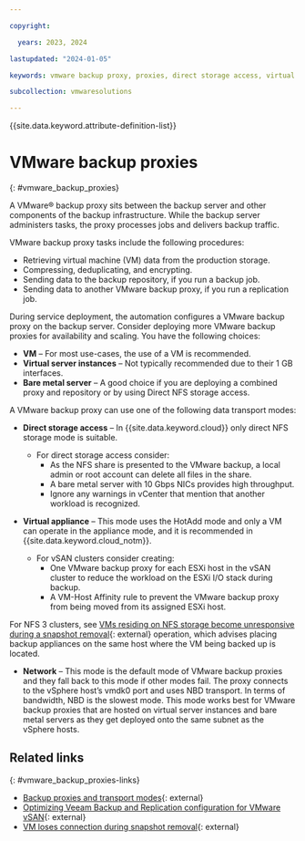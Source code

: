 ```yaml
---

copyright:

  years: 2023, 2024

lastupdated: "2024-01-05"

keywords: vmware backup proxy, proxies, direct storage access, virtual appliance, network, nfs cluster

subcollection: vmwaresolutions

---
```


{{site.data.keyword.attribute-definition-list}}

# VMware backup proxies
{: #vmware_backup_proxies}

A VMware® backup proxy sits between the backup server and other components of the backup infrastructure. While the backup server administers tasks, the proxy processes jobs and delivers backup traffic. 

VMware backup proxy tasks include the following procedures:

* Retrieving virtual machine (VM) data from the production storage.
* Compressing, deduplicating, and encrypting.
* Sending data to the backup repository, if you run a backup job.
* Sending data to another VMware backup proxy, if you run a replication job.

During service deployment, the automation configures a VMware backup proxy on the backup server. Consider deploying more VMware backup proxies for availability and scaling. You have the following choices:

* **VM** – For most use-cases, the use of a VM is recommended.
* **Virtual server instances** – Not typically recommended due to their 1 GB interfaces.
* **Bare metal server** – A good choice if you are deploying a combined proxy and repository or by using Direct NFS storage access.

A VMware backup proxy can use one of the following data transport modes:

* **Direct storage access** – In {{site.data.keyword.cloud}} only direct NFS storage mode is suitable. 
    * For direct storage access consider:
      * As the NFS share is presented to the VMware backup, a local admin or root account can delete all files in the share.
      * A bare metal server with 10 Gbps NICs provides high throughput.
      * Ignore any warnings in vCenter that mention that another workload is recognized.

* **Virtual appliance** – This mode uses the HotAdd mode and only a VM can operate in the appliance mode, and it is recommended in {{site.data.keyword.cloud_notm}}.
    * For vSAN clusters consider creating:
      * One VMware backup proxy for each ESXi host in the vSAN cluster to reduce the workload on the ESXi I/O stack during backup.
      * A VM-Host Affinity rule to prevent the VMware backup proxy from being moved from its assigned ESXi host.

For NFS 3 clusters, see [VMs residing on NFS storage become unresponsive during a snapshot removal](https://kb.vmware.com/s/article/2010953){: external} operation, which advises placing backup appliances on the same host where the VM being backed up is located.

* **Network** – This mode is the default mode of VMware backup proxies and they fall back to this mode if other modes fail. The proxy connects to the vSphere host’s vmdk0 port and uses NBD transport. In terms of bandwidth, NBD is the slowest mode. This mode works best for VMware backup proxies that are hosted on virtual server instances and bare metal servers as they get deployed onto the same subnet as the vSphere hosts.

## Related links
{: #vmware_backup_proxies-links}

* [Backup proxies and transport modes](https://www.veeam.com/blog/vmware-backup-proxy-transport-modes-configuration.html){: external}
* [Optimizing Veeam Backup and Replication configuration for VMware vSAN](https://www.veeam.com/kb2273){: external}
* [VM loses connection during snapshot removal](https://www.veeam.com/kb1681){: external}
